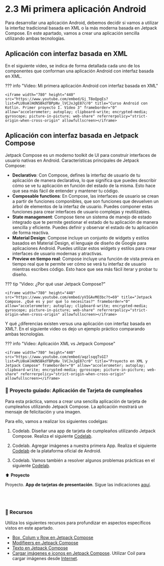 # **2.3 Mi primera aplicación Android**

Para desarrollar una aplicación Android, debemos decidir si vamos a utilizar la interfaz tradicional basada en XML o la más moderna basada en Jetpack Compose. En este apartado, vamos a crear una aplicación sencilla utilizando ambas tecnologías.

## **Aplicación con interfaz basada en XML**

En el siguiente video, se indica de forma detallada cada uno de los componentes que conforman una aplicación Android con interfaz basada en XML.

??? info "Video: Mi primera aplicación Android con interfaz basada en XML"

    <iframe width="780" height="440"  src="https://www.youtube.com/embed/Gj_T8oQpqEs?list=PLU8oAlHdN5BkdfBPpNv_lVCJxJgE87cr0" title="Curso Android con Kotlin. Primer proyecto I. Vídeo 3" frameborder="0" allow="accelerometer; autoplay; clipboard-write; encrypted-media; gyroscope; picture-in-picture; web-share" referrerpolicy="strict-origin-when-cross-origin" allowfullscreen></iframe>



## **Aplicación con interfaz basada en Jetpack Compose**

Jetpack Compose es un moderno toolkit de UI para construir interfaces de usuario nativas en Android. Características principales de Jetpack Compose:

- **Declarativo**: Con Compose, defines la interfaz de usuario de tu aplicación de manera declarativa, lo que significa que puedes describir cómo se ve tu aplicación en función del estado de la misma. Esto hace que sea más fácil de entender y mantener tu código.  
- **Composable functions**: En Compose, las interfaces de usuario se crean a partir de funciones componibles, que son funciones que devuelven un árbol de elementos de la interfaz de usuario. Puedes componer estas funciones para crear interfaces de usuario complejas y reutilizables.  
- **State management**: Compose tiene un sistema de manejo de estado integrado que te permite gestionar el estado de tu aplicación de manera sencilla y eficiente. Puedes definir y observar el estado de tu aplicación de forma reactiva.  
- **Material Design**: Compose incluye un conjunto de widgets y estilos basados en Material Design, el lenguaje de diseño de Google para aplicaciones Android. Puedes utilizar estos widgets y estilos para crear interfaces de usuario modernas y atractivas.  
- **Preview en tiempo real**: Compose incluye una función de vista previa en tiempo real que te permite ver cómo se verá tu interfaz de usuario mientras escribes código. Esto hace que sea más fácil iterar y probar tu diseño.  

??? tip "Video: ¿Por qué usar Jetpack Compose?"

    <iframe width="780" height="440" src="https://www.youtube.com/embed/yVIGAvMO3bc?t=69" title="Jetpack Compose. ¿Qué es y por qué lo necesitas?" frameborder="0" allow="accelerometer; autoplay; clipboard-write; encrypted-media; gyroscope; picture-in-picture; web-share" referrerpolicy="strict-origin-when-cross-origin" allowfullscreen></iframe>


Y qué ¿diferencias existen versus una aplicación con interfaz basada en XML?. En el siguiente video os dejo un ejemplo práctico comparando ambas tecnologías.

??? info "Video: Aplicación XML vs Jetpack Compose"

    <iframe width="780" height="440" src="https://www.youtube.com/embed/aqzlsqqTsGI?list=PLU8oAlHdN5BkdfBPpNv_lVCJxJgE87cr0" title="Proyecto en XML y Jetpack Compose" frameborder="0" allow="accelerometer; autoplay; clipboard-write; encrypted-media; gyroscope; picture-in-picture; web-share" referrerpolicy="strict-origin-when-cross-origin" allowfullscreen></iframe>





### 🚀 **Proyecto guiado: Aplicación de Tarjeta de cumpleaños**

Para esta práctica, vamos a crear una sencilla aplicación de tarjeta de cumpleaños utilizando Jetpack Compose. La aplicación mostrará un mensaje de felicitación y una imagen.

Para ello, vamos a realizar los siguientes codelgas:

1. Codelab. Diseñar una app de tarjeta de cumpleaños utilizando Jetpack Compose. Realiza el siguiente [Codelab](https://developer.android.com/codelabs/basic-android-kotlin-compose-text-composables?hl=es-419).

2. Codelab. Agregar imágenes a nuestra primera App. Realiza el siguiente [Codelab](https://developer.android.com/codelabs/basic-android-kotlin-compose-add-images?hl=es-419) de la plataforma oficial de Android.

3. Codelab. Vamos también a resolver algunos problemas prácticas en el siguiente [Codelab](https://developer.android.com/codelabs/basic-android-kotlin-compose-composables-practice-problems?hl=es-419).

⬆️ **Proyecto**

Proyecto. **App de tarjetas de presentación**. Sigue las indicaciones [aquí](https://developer.android.com/codelabs/basic-android-kotlin-compose-business-card?hl=es-419).

<br/><br/>


### 📁 Recursos

Utiliza los siguientes recursos para profundizar en aspectos específicos vistos en este apartado.

- [Box, Colum y Row en Jetpack Compose](https://youtu.be/xyBkLS5OPtk?list=PLrn69hTK5FBwu7VmWBg76v23atiMqz_pY)
- [Modifieers en Jetpack Compose](https://youtu.be/xyBkLS5OPtk?list=PLrn69hTK5FBwu7VmWBg76v23atiMqz_pY)
- [Texto en Jetpack Compose](https://youtu.be/yu6rxgBEh1Y?list=PLrn69hTK5FBwu7VmWBg76v23atiMqz_pY)
- [Cargar imágenes e iconos en Jetpack Compose](https://youtu.be/t_yjhWQl4Ps?list=PLrn69hTK5FBwu7VmWBg76v23atiMqz_pY). Utilizar Coil para cargar imágenes desde [Internet](https://youtu.be/N7Q-XyTy_Ug?list=PLrn69hTK5FBwu7VmWBg76v23atiMqz_pY).